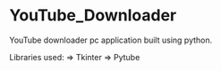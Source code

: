 # YouTube_Downloader
YouTube downloader pc application built using python.

Libraries used:
=> Tkinter
=> Pytube


